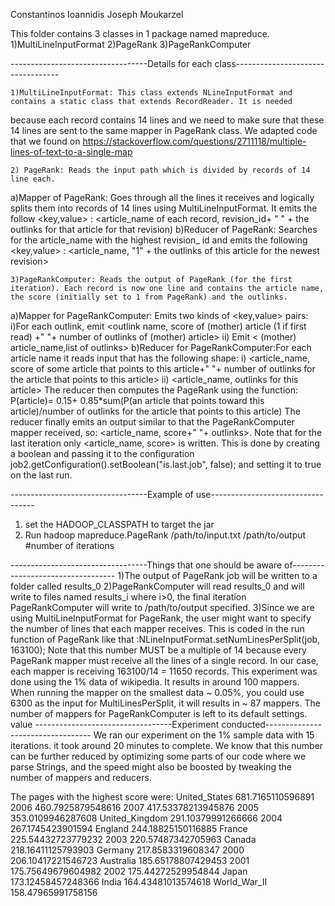 Constantinos Ioannidis
Joseph Moukarzel


This folder contains 3 classes in 1 package named mapreduce.
	1)MultiLineInputFormat
	2)PageRank
	3)PageRankComputer

----------------------------------Details for each class----------------------------------

	1)MultiLineInputFormat: This class extends NLineInputFormat and contains a static class that extends RecordReader. It is needed
because each record contains 14 lines and we need to make sure that these 14 lines are sent to the same mapper in PageRank class. We adapted code that we found on https://stackoverflow.com/questions/2711118/multiple-lines-of-text-to-a-single-map 


	2) PageRank: Reads the input path which is divided by records of 14 line each.
a)Mapper of PageRank: Goes through all the lines it receives and logically splits them into records of 14 lines using MultiLineInputFormat. It emits the follow <key,value> : <article_name of each record, revision_id+ " " + the outlinks for that article for that revision)
b)Reducer of PageRank: Searches for the article_name with the highest revision_ id and emits the following <key,value> : <article_name, "1" + the outlinks of this article for the newest revision>


	3)PageRankComputer: Reads the output of PageRank (for the first iteration). Each record is now one line and contains the article name, the score (initially set to 1 from PageRank) and the outlinks.
a)Mapper for PageRankComputer: Emits two kinds of <key,value> pairs:
				i)For each outlink, emit <outlink name, score of (mother) article (1 if first read) +" "+ number of outlinks of (mother) article>
				ii) Emit < (mother) article_name,list of outlinks>
b)Reducer for PageRankComputer:For each article name it reads input that has the following shape:
			        i) <article_name, score of some article that points to this article+" "+  number of outlinks for the article that points to this article>
			        ii) <article_name, outlinks for this article>
The reducer then computes the PageRank using the function: P(article)= 0.15+ 0.85*sum(P(an article that points toward this article)/number of outlinks for the article that points to this article)
The reducer finally emits an output similar to that the PageRankComputer mapper received, so: <article_name, score+" "+ outlinks>. Note that  for the last iteration only <article_name, score> is written. This is done by creating a boolean and passing it to the configuration job2.getConfiguration().setBoolean("is.last.job", false); and setting it to true on the last run.


----------------------------------Example of use----------------------------------
1) set the HADOOP_CLASSPATH to target the jar
2) Run hadoop mapreduce.PageRank /path/to/input.txt /path/to/output #number of iterations



----------------------------------Things that one should be aware of----------------------------------
1)The output of PageRank job will be written to a folder called results_0
2)PageRankComputer will read results_0 and will write to files named results_i where i>0, the final iteration PageRankComputer will write to /path/to/output specified.
3)Since we are using MultiLineInputFormat for PageRank, the user might want to specify the number of lines that each mapper receives. This is coded in the run function of PageRank like that :NLineInputFormat.setNumLinesPerSplit(job, 163100); Note that this number MUST be a multiple of 14 because every PageRank mapper must receive all the lines of a single record. In our case, each mapper is receiving 163100/14 = 11650 records. This experiment was done using the 1% data of wikipedia. It results in around 100 mappers. When running the mapper on the smallest data ~ 0.05%, you could use 6300 as the input for MultiLinesPerSplit, it will results in ~ 87 mappers. The number of mappers for PageRankComputer is left to its default settings.
value
----------------------------------Experiment conducted----------------------------------
We ran our experiment on the 1% sample data with 15 iterations. it took around 20 minutes to complete. We know that this number can be further reduced by optimizing some parts of our code where we parse Strings, and the speed might also be boosted by tweaking the number of mappers and reducers.

The pages with the highest score were:
United_States	681.7165110596891 
2006	460.7925879548616 
2007	417.53378213945876
2005	353.0109946287608 
United_Kingdom	291.10379991266666 
2004	267.1745423901594 
England	244.18825150116885
France	225.54432723779232 
2003	220.57487342705963 
Canada	218.16411125793903 
Germany	217.8583319608347
2000	206.10417221546723
Australia	185.65178807429453
2001	175.75649679604982
2002	175.44272529954844
Japan	173.12458457248366 
India	164.43481013574618 
World_War_II	158.47965991758156 
 



 
 




